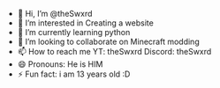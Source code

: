 - 👋 Hi, I’m @theSwxrd
- 👀 I’m interested in Creating a website
- 🌱 I’m currently learning python
- 💞️ I’m looking to collaborate on Minecraft modding
- 📫 How to reach me YT: theSwxrd Discord: theSwxrd
- 😄 Pronouns: He is HIM
- ⚡ Fun fact: i am 13 years old :D

<!---
theSwxrd/theSwxrd is a ✨ special ✨ repository because its `README.md` (this file) appears on your GitHub profile.
You can click the Preview link to take a look at your changes.
--->
